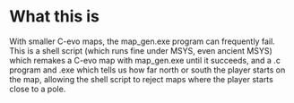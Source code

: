 # What this is

With smaller C-evo maps, the map_gen.exe program can frequently fail.
This is a shell script (which runs fine under MSYS, even ancient MSYS)
which remakes a C-evo map with map_gen.exe until it succeeds, and
a .c program and .exe which tells us how far north or south the player
starts on the map, allowing the shell script to reject maps where
the player starts close to a pole.
